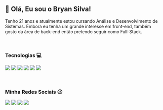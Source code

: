 <div>
<h2> 👋 Olá, Eu sou o Bryan Silva!</h2>
Tenho 21 anos e atualmente estou cursando Análise e Desenvolvimento de Sistemas. Embora eu tenha um grande interesse em front-end, também gosto da área de back-end então pretendo seguir como Full-Stack.
</div>

<br>
<br>

<div>
<h3>Tecnologias 💻</h3>
<img src="https://img.shields.io/badge/HTML5-E34F26?style=for-the-badge&logo=html5&logoColor=white">
<img src="https://img.shields.io/badge/CSS3-1572B6?style=for-the-badge&logo=css3&logoColor=white">
<img src="https://img.shields.io/badge/JavaScript-F7DF1E?style=for-the-badge&logo=javascript&logoColor=black">
<img src="https://img.shields.io/badge/python-3670A0?style=for-the-badge&logo=python&logoColor=ffdd54">
<img src="https://img.shields.io/badge/GIT-E44C30?style=for-the-badge&logo=git&logoColor=white">
<img src="https://img.shields.io/badge/Figma-696969?style=for-the-badge&logo=figma&logoColor=figma">
</div>

<br>
<br>

<div>
  <h3>Minha Redes Sociais 😉</h3>
  <a href="https://www.linkedin.com/in/bryansilvacm/"><img src="https://img.shields.io/badge/LinkedIn-0077B5?style=for-the-badge&logo=linkedin&logoColor=white"></a>
  <a href="https://www.instagram.com/bryansilvacm/"><img src="https://img.shields.io/badge/-Instagram-%23E4405F?style=for-the-badge&logo=instagram&logoColor=white"></a>
  <a href="https://github.com/bryansilvacmE"><img src="https://img.shields.io/badge/GitHub-100000?style=for-the-badge&logo=github&logoColor=white"></a>
  <a href="https://bryansilvacm.github.io/VS-DEV-SOLUTIONS/"><img src="https://img.shields.io/badge/Portfolio-FF5722?style=for-the-badge&logo=todoist&logoColor=white"></a>
</div>
